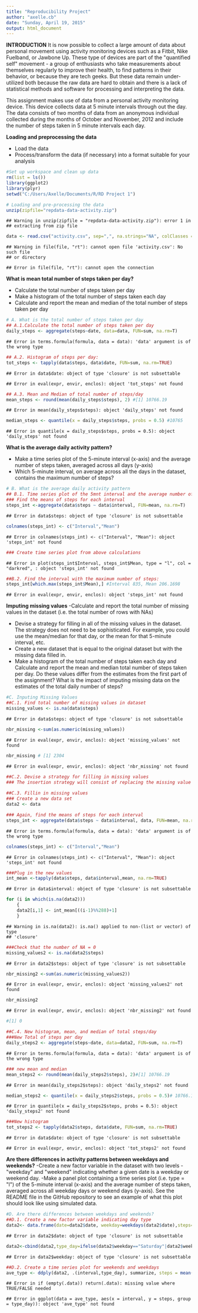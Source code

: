 ```yaml
---
title: "Reproducibility Project"
author: "axelle.cb"
date: "Sunday, April 19, 2015"
output: html_document
---
```

**INTRODUCTION**
It is now possible to collect a large amount of data about personal movement using activity monitoring devices such as a Fitbit, Nike Fuelband, or Jawbone Up. These type of devices are part of the "quantified self" movement - a group of enthusiasts who take measurements about themselves regularly to improve their health, to find patterns in their behavior, or because they are tech geeks. But these data remain under-utilized both because the raw data are hard to obtain and there is a lack of statistical methods and software for processing and interpreting the data.

This assignment makes use of data from a personal activity monitoring device. This device collects data at 5 minute intervals through out the day. The data consists of two months of data from an anonymous individual collected during the months of October and November, 2012 and include the number of steps taken in 5 minute intervals each day.

**Loading and preprocessing the data**
 - Load the data 
 - Process/transform the data (if necessary) into a format suitable for your analysis

```r
#Set up workspace and clean up data 
rm(list = ls())
library(ggplot2)
library(plyr)
setwd("C:/Users/Axelle/Documents/R/RD Project 1")

# Loading and pre-processing the data
unzip(zipfile="repdata-data-activity.zip")
```

```
## Warning in unzip(zipfile = "repdata-data-activity.zip"): error 1 in
## extracting from zip file
```

```r
data <- read.csv("activity.csv", sep=",", na.strings="NA", colClasses =c("numeric","Date","numeric"))
```

```
## Warning in file(file, "rt"): cannot open file 'activity.csv': No such file
## or directory
```

```
## Error in file(file, "rt"): cannot open the connection
```

**What is mean total number of steps taken per day?**
- Calculate the total number of steps taken per day
- Make a histogram of the total number of steps taken each day
- Calculate and report the mean and median of the total number of steps taken per day

```r
# A. What is the total number of steps taken per day
## A.1.Calculate the total number of steps taken per day
daily_steps <- aggregate(steps~date, data=data, FUN=sum, na.rm=T)
```

```
## Error in terms.formula(formula, data = data): 'data' argument is of the wrong type
```

```r
## A.2. Histogram of steps per day:
tot_steps <- tapply(data$steps, data$date, FUN=sum, na.rm=TRUE)
```

```
## Error in data$date: object of type 'closure' is not subsettable
```


```
## Error in eval(expr, envir, enclos): object 'tot_steps' not found
```


```r
## A.3. Mean and Median of total number of steps/day
mean_steps <- round(mean(daily_steps$steps), 2) #[1] 10766.19
```

```
## Error in mean(daily_steps$steps): object 'daily_steps' not found
```

```r
median_steps <- quantile(x = daily_steps$steps, probs = 0.5) #10765 
```

```
## Error in quantile(x = daily_steps$steps, probs = 0.5): object 'daily_steps' not found
```

**What is the average daily activity pattern?**
- Make a time series plot of the 5-minute interval (x-axis) and the average number of steps taken, averaged across all days (y-axis)
- Which 5-minute interval, on average across all the days in the dataset, contains the maximum number of steps?

```r
# B. What is the average daily activity pattern
## B.1. Time series plot of the 5mnt interval and the average number of steps taken, averaged accross all days
### Find the means of steps for each interval
steps_int <-aggregate(data$steps ~ data$interval, FUN=mean, na.rm=T)
```

```
## Error in data$steps: object of type 'closure' is not subsettable
```

```r
colnames(steps_int) <- c("Interval","Mean")
```

```
## Error in colnames(steps_int) <- c("Interval", "Mean"): object 'steps_int' not found
```

```r
### Create time series plot from above calculations
```


```
## Error in plot(steps_int$Interval, steps_int$Mean, type = "l", col = "darkred", : object 'steps_int' not found
```

```r
##B.2. Find the interval with the maximum number of steps:
steps_int[which.max(steps_int$Mean),] #Interval 835, Mean 206.1698
```

```
## Error in eval(expr, envir, enclos): object 'steps_int' not found
```

**Imputing missing values**
-Calculate and report the total number of missing values in the dataset (i.e. the total number of rows with NAs)
- Devise a strategy for filling in all of the missing values in the dataset. The strategy does not need to be sophisticated. For example, you could use the mean/median for that day, or the mean for that 5-minute interval, etc.
- Create a new dataset that is equal to the original dataset but with the missing data filled in.
- Make a histogram of the total number of steps taken each day and Calculate and report the mean and median total number of steps taken per day. Do these values differ from the estimates from the first part of the assignment? What is the impact of imputing missing data on the estimates of the total daily number of steps?

```r
#C. Inputing Missing Values
##C.1. Find total number of missing values in dataset
missing_values <- is.na(data$steps)
```

```
## Error in data$steps: object of type 'closure' is not subsettable
```

```r
nbr_missing <-sum(as.numeric(missing_values))
```

```
## Error in eval(expr, envir, enclos): object 'missing_values' not found
```

```r
nbr_missing # [1] 2304
```

```
## Error in eval(expr, envir, enclos): object 'nbr_missing' not found
```

```r
##C.2. Devise a strategy for filling in missing values
### The insertion strategy will consist of replacing the missing value by the mean value of steps for its interval
     
##C.3. Fillin in missing values
### Create a new data set
data2 <- data 

### Again, find the means of steps for each interval
steps_int <- aggregate(data$steps ~ data$interval, data, FUN=mean, na.rm=T)
```

```
## Error in terms.formula(formula, data = data): 'data' argument is of the wrong type
```

```r
colnames(steps_int) <- c("Interval","Mean")
```

```
## Error in colnames(steps_int) <- c("Interval", "Mean"): object 'steps_int' not found
```

```r
###Plug in the new values
int_mean <-tapply(data$steps, data$interval,mean, na.rm=TRUE)
```

```
## Error in data$interval: object of type 'closure' is not subsettable
```

```r
for (i in which(is.na(data2)))
    {
    data2[i,1] <- int_mean[((i-1)%%288)+1]
    }
```

```
## Warning in is.na(data2): is.na() applied to non-(list or vector) of type
## 'closure'
```

```r
###Check that the number of NA = 0
missing_values2 <- is.na(data2$steps)
```

```
## Error in data2$steps: object of type 'closure' is not subsettable
```

```r
nbr_missing2 <-sum(as.numeric(missing_values2))
```

```
## Error in eval(expr, envir, enclos): object 'missing_values2' not found
```

```r
nbr_missing2
```

```
## Error in eval(expr, envir, enclos): object 'nbr_missing2' not found
```

```r
#[1] 0

##C.4. New histogram, mean, and median of total steps/day
###New Total of steps per day
daily_steps2 <- aggregate(steps~date, data=data2, FUN=sum, na.rm=T)
```

```
## Error in terms.formula(formula, data = data): 'data' argument is of the wrong type
```

```r
### new mean and median
mean_steps2 <- round(mean(daily_steps2$steps), 2)#[1] 10766.19
```

```
## Error in mean(daily_steps2$steps): object 'daily_steps2' not found
```

```r
median_steps2 <- quantile(x = daily_steps2$steps, probs = 0.5)# 10766.19 
```

```
## Error in quantile(x = daily_steps2$steps, probs = 0.5): object 'daily_steps2' not found
```

```r
###New histogram 
tot_steps2 <- tapply(data2$steps, data$date, FUN=sum, na.rm=TRUE)
```

```
## Error in data$date: object of type 'closure' is not subsettable
```


```
## Error in eval(expr, envir, enclos): object 'tot_steps2' not found
```

**Are there differences in activity patterns between weekdays and weekends?**
-Create a new factor variable in the dataset with two levels - "weekday" and "weekend" indicating whether a given date is a weekday or weekend day.
-Make a panel plot containing a time series plot (i.e. type = "l") of the 5-minute interval (x-axis) and the average number of steps taken, averaged across all weekday days or weekend days (y-axis). See the README file in the GitHub repository to see an example of what this plot should look like using simulated data.

```r
#D. Are there differences between weekdays and weekends?
##D.1. Create a new factor variable indicating day type
data2<- data.frame(date=data2$date, weekday=weekdays(data2$date),steps=data2$steps, interval=data2$interval)
```

```
## Error in data2$date: object of type 'closure' is not subsettable
```

```r
data2<-cbind(data2,type_day=ifelse(data2$weekday=="Saturday"|data2$weekday=="Sunday","WE","WD"))
```

```
## Error in data2$weekday: object of type 'closure' is not subsettable
```

```r
##D.2. Create a time series plot for weekends and weekdays
ave_type <- ddply(data2, .(interval,type_day), summarize, steps = mean(steps, na.rm=TRUE))
```

```
## Error in if (empty(.data)) return(.data): missing value where TRUE/FALSE needed
```


```
## Error in ggplot(data = ave_type, aes(x = interval, y = steps, group = type_day)): object 'ave_type' not found
```



